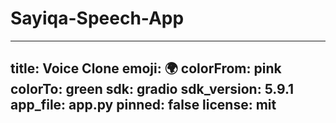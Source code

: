 # Sayiqa-Speech-App
---
title: Voice Clone
emoji: 🌍
colorFrom: pink
colorTo: green
sdk: gradio
sdk_version: 5.9.1
app_file: app.py
pinned: false
license: mit
---
